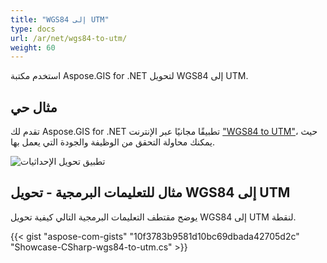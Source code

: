 ```yaml
---
title: "WGS84 إلى UTM"
type: docs
url: /ar/net/wgs84-to-utm/
weight: 60
---
```


استخدم مكتبة Aspose.GIS for .NET لتحويل WGS84 إلى UTM.

## **مثال حي**

تقدم لك Aspose.GIS for .NET تطبيقًا مجانيًا عبر الإنترنت ["WGS84 to UTM"](https://products.aspose.app/gis/transformation/wgs84-to-utm)، حيث يمكنك محاولة التحقق من الوظيفة والجودة التي يعمل بها.

![تطبيق تحويل الإحداثيات](transform-coordinates.png)

## **مثال للتعليمات البرمجية - تحويل WGS84 إلى UTM**

يوضح مقتطف التعليمات البرمجية التالي كيفية تحويل WGS84 إلى UTM لنقطة.

{{< gist "aspose-com-gists" "10f3783b9581d10bc69dbada42705d2c" "Showcase-CSharp-wgs84-to-utm.cs" >}}
